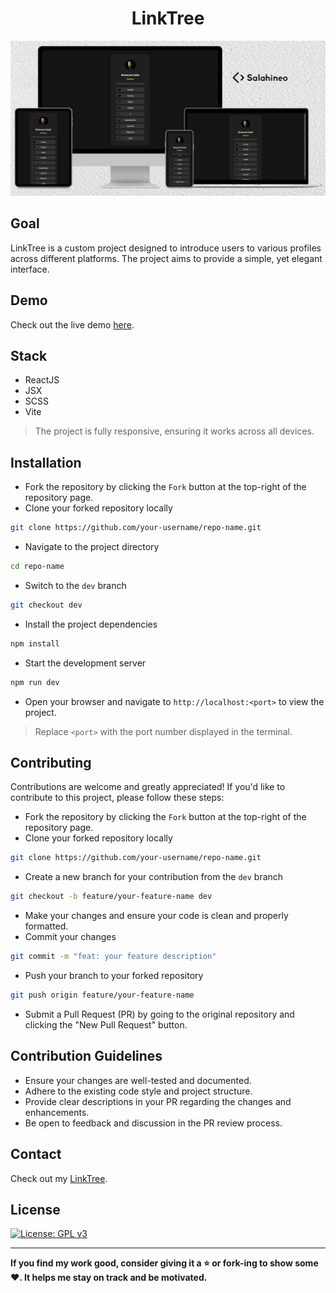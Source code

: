 <h1 align="center">LinkTree</h1>

<p align="center">
  <img src="Mockup.jpg" alt="Responsive Mockup">
</p>

## Goal

LinkTree is a custom project designed to introduce users to various profiles across different platforms.
The project aims to provide a simple, yet elegant interface.

## Demo

Check out the live demo [here](https://linktree.salahineo.com).

## Stack

- ReactJS
- JSX
- SCSS
- Vite

> The project is fully responsive, ensuring it works across all devices.

## Installation

- Fork the repository by clicking the `Fork` button at the top-right of the repository page.
- Clone your forked repository locally
```bash
git clone https://github.com/your-username/repo-name.git
```
- Navigate to the project directory
```bash
cd repo-name
```
- Switch to the `dev` branch
```bash
git checkout dev
```
- Install the project dependencies
```bash
npm install
```
- Start the development server
```bash
npm run dev
```
- Open your browser and navigate to `http://localhost:<port>` to view the project.

> Replace `<port>` with the port number displayed in the terminal.

## Contributing

Contributions are welcome and greatly appreciated! If you'd like to contribute to this project, please follow these steps:

- Fork the repository by clicking the `Fork` button at the top-right of the repository page.
- Clone your forked repository locally
```bash
git clone https://github.com/your-username/repo-name.git
```
- Create a new branch for your contribution from the `dev` branch
```bash
git checkout -b feature/your-feature-name dev
```
- Make your changes and ensure your code is clean and properly formatted.
- Commit your changes
```bash
git commit -m "feat: your feature description"
```
- Push your branch to your forked repository
```bash
git push origin feature/your-feature-name
```
- Submit a Pull Request (PR) by going to the original repository and clicking the "New Pull Request" button.

## Contribution Guidelines

- Ensure your changes are well-tested and documented.
- Adhere to the existing code style and project structure.
- Provide clear descriptions in your PR regarding the changes and enhancements.
- Be open to feedback and discussion in the PR review process.

## Contact

Check out my [LinkTree](https://linktree.salahineo.com).

## License

[![License: GPL v3](https://img.shields.io/badge/License-GPLv3-blue.svg)](https://www.gnu.org/licenses/gpl-3.0)

---

**If you find my work good, consider giving it a :star: or fork-ing to show some :heart:. It helps me stay on track and be motivated.**
